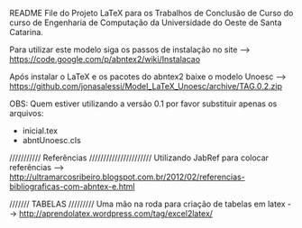 README File do Projeto LaTeX para os Trabalhos de Conclusão de Curso do curso de Engenharia de Computação da Universidade do Oeste de Santa Catarina.

Para utilizar este modelo siga os passos de instalação no site --> https://code.google.com/p/abntex2/wiki/Instalacao

Após instalar o LaTeX e os pacotes do abntex2 baixe o modelo Unoesc  --> https://github.com/jonasalessi/Model_LaTeX_Unoesc/archive/TAG.0.2.zip

OBS: Quem estiver utilizando a versão 0.1 por favor substituir apenas os arquivos:
	
- inicial.tex
- abntUnoesc.cls

/////////// Referências //////////////////////
Utilizando JabRef para colocar referências --> http://ultramarcosribeiro.blogspot.com.br/2012/02/referencias-bibliograficas-com-abntex-e.html

/////// TABELAS /////////
Uma mão na roda para criação de tabelas em latex --> http://aprendolatex.wordpress.com/tag/excel2latex/
